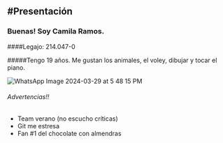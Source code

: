 #Presentación
---
### Buenas! Soy Camila Ramos. 

####Legajo: 214.047-0

#####Tengo 19 años. Me gustan los animales, el voley, dibujar y tocar el piano.

![WhatsApp Image 2024-03-29 at 5 48 15 PM](https://github.com/pdepjm/2024-tp0-presentacion-camiramosss/assets/164445847/d470d848-db49-4e3c-8352-8369a3bf7e8a)

###### Advertencias!! 
- Team verano (no escucho críticas)
- Git me estresa
- Fan #1 del chocolate con almendras
